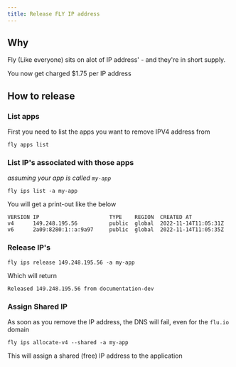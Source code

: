 ```yaml
---
title: Release FLY IP address
---
```


## Why

Fly (Like everyone) sits on alot of IP address' - and they're in short supply.

You now get charged $1.75 per IP address

## How to release

### List apps

First you need to list the apps you want to remove IPV4 address from

```shell
fly apps list
```

### List IP's associated with those apps

_assuming your app is called `my-app`_

```shell
fly ips list -a my-app
```

You will get a print-out like the below

```text
VERSION IP                      TYPE    REGION  CREATED AT
v4      149.248.195.56          public  global  2022-11-14T11:05:31Z
v6      2a09:8280:1::a:9a97     public  global  2022-11-14T11:05:35Z
```

### Release IP's


```shell
fly ips release 149.248.195.56 -a my-app
```

Which will return

```text
Released 149.248.195.56 from documentation-dev
```

### Assign Shared IP

As soon as you remove the IP address, the DNS will fail, even for the `flu.io` domain

```shell
fly ips allocate-v4 --shared -a my-app
```

This will assign a shared (free) IP address to the application
